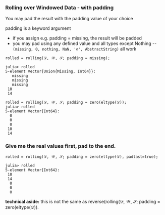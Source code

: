 ### Rolling over Windowed Data - with padding

You may pad the result with the padding value of your choice

padding is a keyword argument
- if you assign e.g. padding = missing, the result will be padded
- you may pad using any defined value and all types except Nothing
 -- `(missing, 0, nothing, NaN, '∅', AbstractString)` all work

```
rolled = rolling(𝒟, 𝒲, 𝒮; padding = missing);

julia> rolled
5-element Vector{Union{Missing, Int64}}:
   missing
   missing
   missing
 10
 14
 
rolled = rolling(𝒟, 𝒲, 𝒮; padding = zero(eltype(𝒟));
julia> rolled
5-element Vector{Int64}:
  0
  0
  0
 10
 14
```

### Give me the real values first, pad to the end.
```
rolled = rolling(𝒟, 𝒲, 𝒮; padding = zero(eltype(𝒟), padlast=true);

julia> rolled
5-element Vector{Int64}:
 10
 14
  0
  0
  0
```

**technical aside:** this is not the same as reverse(rolling(𝒟, 𝒲, 𝒮; padding = zero(eltype(𝒟)).
